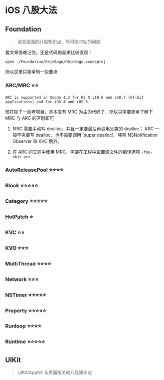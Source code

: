 # iOS 八股大法

## Foundation

> 语言层面的八股知识点，尽可能刁钻的问题

看文章很难记住，还是代码跑起来比较直观：

`open ./Foundation/ObjcBagu/ObjcBagu.xcodeproj`

所以这里只简单列一些要点

### ARC/MRC ⭐️⭐️

`ARC is supported in Xcode 4.2 for OS X v10.6 and v10.7 (64-bit applications) and for iOS 4 and iOS 5.`

现在除了一些老项目，基本没有 MRC 为主的代码了，所以只需要简单了解下 MRC 与 ARC 的区别即可

1. MRC 需要手动写 dealloc，并且一定要最后再调用父类的 dealloc；
   ARC 一般不需要写 dealloc，也不需要调用 [super dealloc]。移除 NSNotification Observer 和 KVC 例外。

2. 在 ARC 的工程中使用 MRC，需要在工程中设置源文件的编译选项 `-fno-objc-arc`

### AutoReleasePool ⭐️⭐️⭐️⭐️

### Block ⭐️⭐️⭐️⭐️⭐️

### Category ⭐️⭐️⭐️⭐️⭐️

### HotPatch ⭐️

### KVC ⭐️⭐️

### KVO ⭐️⭐️⭐️

### MultiThread ⭐️⭐️⭐️⭐️

### Network ⭐️⭐️⭐️

### NSTimer ⭐️⭐️⭐️⭐️⭐️

### Property ⭐️⭐️⭐️⭐️⭐️

### Runloop ⭐️⭐️⭐️⭐️

### Runtime ⭐️⭐️⭐️⭐️⭐️


## UIKit

> UIKit/AppKit 与界面相关的八股知识点